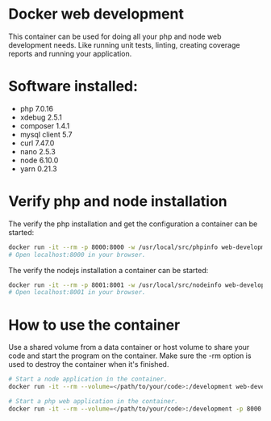 # Docker web development
This container can be used for doing all your php and node web development needs. Like running unit tests, linting, creating coverage reports and running your application.

# Software installed:
 - php 7.0.16
 - xdebug 2.5.1
 - composer 1.4.1
 - mysql client 5.7
 - curl 7.47.0
 - nano 2.5.3
 - node 6.10.0
 - yarn 0.21.3

# Verify php and node installation
The verify the php installation and get the configuration a container can be started:
```bash
docker run -it --rm -p 8000:8000 -w /usr/local/src/phpinfo web-development php -S 0.0.0.0:8000
# Open localhost:8000 in your browser.
```

The verify the nodejs installation a container can be started:
```bash
docker run -it --rm -p 8001:8001 -w /usr/local/src/nodeinfo web-development node index.js
# Open localhost:8001 in your browser.
```

# How to use the container
Use a shared volume from a data container or host volume to share your code and start the program on the container.
Make sure the -rm option is used to destroy the container when it's finished.

```bash
# Start a node application in the container.
docker run -it --rm --volume=</path/to/your/code>:/development web-development node <your-application.js>

# Start a php web application in the container.
docker run -it --rm --volume=</path/to/your/code>:/development -p 8000:8000 web-development php -S 0.0.0.0:8000
```
